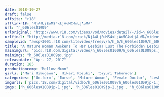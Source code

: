 ```yaml
---
date: 2018-10-27
draft: false
affsite: "r18"
afflinkr18: "NjA4LjEuMS4xLjAuMC4wLjAuMA"
url: "h_606les01009"
urloriginal: "http://www.r18.com/videos/vod/movies/detail/-/id=h_606les01009"
urlfinal: "http://media.r18.com/track/NjA4LjEuMS4xLjAuMC4wLjAuMA/videos/vod/movies/detail/-/id=h_606les01009"
samplevid: "awspv3001.r18.com/litevideo/freepv/h/h_6/h_606les1009/h_606les1009_dmb_w.mp4"
title: "A Mature Woman Awakens To Her Lesbian Lust The Forbidden Lesbian Clinic Sayuri Takarada Mari Kikugawa Hikari Kozuki"
mainimgurl: "pics.r18.com/digital/video/h_606les01009/h_606les01009ps.jpg"
mainimgs: "h_606les01009ps.jpg"
releasedate: "Apr. 27, 2017"
duration: 185
productioncomp: "Mellow Moon"
girls: ['Mari Kikugawa', 'Hikari Kozuki', 'Sayuri Takarada']
categories: ['Uniform', 'Nurse', 'Mature Woman', 'Female Doctor', 'Lesbian', 'Masturbation', 'Hi-Def']
imgurls: ['pics.r18.com/digital/video/h_606les01009/h_606les01009jp-1.jpg', 'pics.r18.com/digital/video/h_606les01009/h_606les01009jp-2.jpg', 'pics.r18.com/digital/video/h_606les01009/h_606les01009jp-3.jpg', 'pics.r18.com/digital/video/h_606les01009/h_606les01009jp-4.jpg', 'pics.r18.com/digital/video/h_606les01009/h_606les01009jp-5.jpg', 'pics.r18.com/digital/video/h_606les01009/h_606les01009jp-6.jpg', 'pics.r18.com/digital/video/h_606les01009/h_606les01009jp-7.jpg', 'pics.r18.com/digital/video/h_606les01009/h_606les01009jp-8.jpg', 'pics.r18.com/digital/video/h_606les01009/h_606les01009jp-9.jpg', 'pics.r18.com/digital/video/h_606les01009/h_606les01009jp-10.jpg', 'pics.r18.com/digital/video/h_606les01009/h_606les01009jp-11.jpg', 'pics.r18.com/digital/video/h_606les01009/h_606les01009jp-12.jpg', 'pics.r18.com/digital/video/h_606les01009/h_606les01009jp-13.jpg', 'pics.r18.com/digital/video/h_606les01009/h_606les01009jp-14.jpg', 'pics.r18.com/digital/video/h_606les01009/h_606les01009jp-15.jpg', 'pics.r18.com/digital/video/h_606les01009/h_606les01009jp-16.jpg', 'pics.r18.com/digital/video/h_606les01009/h_606les01009jp-17.jpg', 'pics.r18.com/digital/video/h_606les01009/h_606les01009jp-18.jpg', 'pics.r18.com/digital/video/h_606les01009/h_606les01009jp-19.jpg', 'pics.r18.com/digital/video/h_606les01009/h_606les01009jp-20.jpg']
imgs: ['h_606les01009jp-1.jpg', 'h_606les01009jp-2.jpg', 'h_606les01009jp-3.jpg', 'h_606les01009jp-4.jpg', 'h_606les01009jp-5.jpg', 'h_606les01009jp-6.jpg', 'h_606les01009jp-7.jpg', 'h_606les01009jp-8.jpg', 'h_606les01009jp-9.jpg', 'h_606les01009jp-10.jpg', 'h_606les01009jp-11.jpg', 'h_606les01009jp-12.jpg', 'h_606les01009jp-13.jpg', 'h_606les01009jp-14.jpg', 'h_606les01009jp-15.jpg', 'h_606les01009jp-16.jpg', 'h_606les01009jp-17.jpg', 'h_606les01009jp-18.jpg', 'h_606les01009jp-19.jpg', 'h_606les01009jp-20.jpg']
---
```

